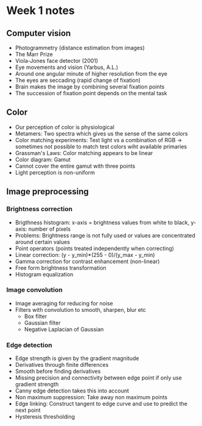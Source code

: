 # Week 1 notes

## Computer vision
- Photogrammetry (distance estimation from images)
- The Marr Prize
- Viola-Jones face detector (2001)
- Eye movements and vision (Yarbus, A.L.)
- Around one angular minute of higher resolution from the eye
- The eyes are seccading (rapid change of fixation)
- Brain makes the image by combining several fixation points
-  The succession of fixation point depends on the mental task

## Color
- Our perception of color is physiological
- Metamers: Two spectra which gives us the sense of the same colors
- Color matching experiments: Test light vs a combination of RGB -> sometimes not possible to match test colors wiht available primaries
- Grassman's Laws: Color matching appears to be linear
- Color diagram: Gamut
- Cannot cover the entire gamut with three points
- Light perception is non-uniform

## Image preprocessing

### Brightness correction

- Brigthness histogram: x-axis = brightness values from white to black, y-axis: number of pixels
- Problems: Brightness range is not fully used or values are concentrated around certain values
- Point operators (points treated independently when correcting)
- Linear correction: (y - y_min)*(255 - 0)/(y_max - y_min)
- Gamma correction for contrast enhancement (non-linear)
- Free form brightness transformation
- Histogram equalization

### Image convolution
- Image averaging for reducing for noise
- Filters with convolution to smooth, sharpen, blur etc
     - Box filter
     - Gaussian filter
     - Negative Laplacian of Gaussian

### Edge detection
- Edge strength is given by the gradient magnitude
- Derivatives through finite differences
- Smooth before finding derivatives
- Missing precision and connectivity between edge point if only use gradient strength
- Canny edge detection takes this into account
- Non maximum suppression: Take away non maximum points
- Edge linking: Construct tangent to edge curve and use to predict the next point
- Hysteresis thresholding

